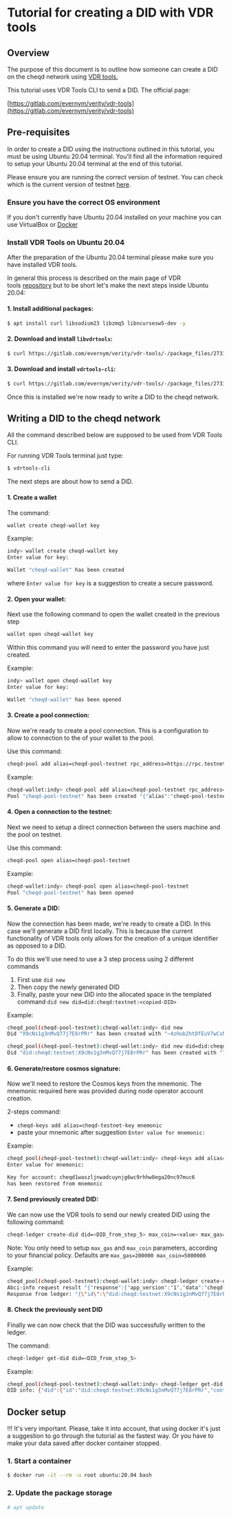 # Tutorial for creating a DID with VDR tools

## Overview

The purpose of this document is to outline how someone can create a DID on the cheqd network using [VDR tools.](https://gitlab.com/evernym/verity/vdr-tools)

This tutorial uses VDR Tools CLI to send a DID. The official page:

[https://gitlab.com/evernym/verity/vdr-tools](https://gitlab.com/evernym/verity/vdr-tools)


## Pre-requisites

In order to create a DID using the instructions outlined in this tutorial, you must be using Ubuntu 20.04 terminal. You'll find all the information required to setup your Ubuntu 20.04 terminal at the end of this tutorial.

Please ensure you are running the correct version of testnet. You can check which is the current version of testnet [here](https://rpc.testnet.cheqd.network/abci_info?).

### Ensure you have the correct OS environment

If you don't currently have Ubuntu 20.04 installed on your machine you can use VirtualBox or [Docker](#docker-setup)

### Install VDR Tools on Ubuntu 20.04

After the preparation of the Ubuntu 20.04 terminal please make sure you have installed VDR tools.

In general this process is described on the main page of VDR tools [repository](https://gitlab.com/evernym/verity/vdr-tools#installing) but to be short let's make the next steps inside Ubuntu 20.04:

#### 1\. Install additional packages:

```bash
$ apt install curl libsodium23 libzmq5 libncursesw5-dev -y
```

#### 2\. Download and install `libvdrtools`:

```bash
$ curl https://gitlab.com/evernym/verity/vdr-tools/-/package_files/27311917/download --output libvdrtools_0.8.4-focal_amd64.deb && dpkg -i libvdrtools_0.8.4-focal_amd64.deb
```

#### 3\. Download and install `vdrtools-cli`:

```bash
$ curl https://gitlab.com/evernym/verity/vdr-tools/-/package_files/27311922/download --output vdrtools-cli_0.8.4-focal_amd64.deb && dpkg -i vdrtools-cli_0.8.4-focal_amd64.deb
```

Once this is installed we're now ready to write a DID to the cheqd network.

## Writing a DID to the cheqd network

All the command described below are supposed to be used from VDR Tools CLI.

For running VDR Tools terminal just type:

```bash
$ vdrtools-cli
```

The next steps are about how to send a DID.

#### 1\. Create a wallet

The command:

```bash
wallet create cheqd-wallet key 
```

Example:

```bash
indy> wallet create cheqd-wallet key
Enter value for key:

Wallet "cheqd-wallet" has been created
```

where `Enter value for key` is a suggestion to create a secure password.

#### 2\. Open your wallet: 

Next use the following command to open the wallet created in the previous step

```bash
wallet open cheqd-wallet key
```

Within this command you will need to enter the password you have just created.

Example:

```bash
indy> wallet open cheqd-wallet key
Enter value for key:

Wallet "cheqd-wallet" has been opened
```

#### 3\. Create a pool connection: 

Now we're ready to create a pool connection. This is a configuration to allow to connection to the of your wallet to the pool.

Use this command:

```bash
cheqd-pool add alias=cheqd-pool-testnet rpc_address=https://rpc.testnet.cheqd.network/ chain_id=cheqd-testnet-4
```

Example:

```bash
cheqd-wallet:indy> cheqd-pool add alias=cheqd-pool-testnet rpc_address=https://rpc.testnet.cheqd.network/ chain_id=cheqd-testnet-4
Pool "cheqd-pool-testnet" has been created "{"alias":"cheqd-pool-testnet","rpc_address":"https://rpc.testnet.cheqd.network/","chain_id":"cheqd-testnet-4"}"
```

#### 4\. Open a connection to the testnet: 

Next we need to setup a direct connection between the users machine and the pool on testnet.

Use this command:

```bash
cheqd-pool open alias=cheqd-pool-testnet
```

Example:

```bash
cheqd-wallet:indy> cheqd-pool open alias=cheqd-pool-testnet
Pool "cheqd-pool-testnet" has been opened
```

#### 5\. Generate a DID:

Now the connection has been made, we're ready to create a DID. In this case we'll generate a DID first locally. This is because the current functionality of VDR tools only allows for the creation of a unique identifier as opposed to a DID.

To do this we'll use need to use a 3 step process using 2 different commands

1.  First use `did new`
2.  Then copy the newly generated DID
3.  Finally, paste your new DID into the allocated space in the templated command `did new did=did:cheqd:testnet:<copied-DID>`

Example:

```bash
cheqd_pool(cheqd-pool-testnet):cheqd-wallet:indy> did new
Did "X9cNs1g3nMvQ77j7E8rPRr" has been created with "~4zHub2htDfEuV7wCsNcEgg" verkey

cheqd_pool(cheqd-pool-testnet):cheqd-wallet:indy> did new did=did:cheqd:testnet:X9cNs1g3nMvQ77j7E8rPRr
Did "did:cheqd:testnet:X9cNs1g3nMvQ77j7E8rPRr" has been created with "7db7n4CNBbYFRcYEjoacMzSbVEqF2ToSovtvzBoovH5B" verkey
```

#### 6\. Generate/restore cosmos signature:

Now we'll need to restore the Cosmos keys from the mnemonic. The mnemonic required here was provided during node operator account creation.

2-steps command:

*   `cheqd-keys add alias=cheqd-testnet-key mnemonic`
*   paste your mnemonic after suggestion `Enter value for mnemonic:`

Example:

```bash
cheqd_pool(cheqd-pool-testnet):cheqd-wallet:indy> cheqd-keys add alias=cheqd-testnet-key mnemonic
Enter value for mnemonic:

Key for account: cheqd1waszljnwadcuynjg6wc9rhhw8ega20nc97muc6
has been restored from mnemonic
```

#### 7\. Send previously created DID: 

We can now use the VDR tools to send our newly created DID using the following command:

```bash
cheqd-ledger create-did did=<DID_from_step_5> max_coin=<value> max_gas=<value> denom=ncheq memo=memo key_alias=cheqd-testnet-key
```

Note: You only need to setup `max_gas` and `max_coin` parameters, according to your financial policy. Defaults are `max_gas=200000 max_coin=5000000`

Example:

```bash
cheqd_pool(cheqd-pool-testnet):cheqd-wallet:indy> cheqd-ledger create-did did=did:cheqd:testnet:X9cNs1g3nMvQ77j7E8rPRr denom=ncheq memo=memo key_alias=cheqd-testnet-key max_gas=200000 max_coin=5000000
Abci-info request result "{"response":{"app_version":"1","data":"cheqd-node","last_block_app_hash":[74,43,67,81,106,98,53,116,108,84,99,43,107,97,52,119,43,49,103,83,82,73,89,69,114,85,55,105,77,48,70,53,109,79,120,69,66,69,104,119,109,109,107,61],"last_block_height":"495420","version":"0.4.0"}}"
Response from ledger: "{\"id\":\"did:cheqd:testnet:X9cNs1g3nMvQ77j7E8rPRr\"}"
```

#### 8\. Check the previously sent DID

Finally we can now check that the DID was successfully written to the ledger.

The command:

```bash
cheqd-ledger get-did did=<DID_from_step_5>
```

Example:

```bash
cheqd_pool(cheqd-pool-testnet):cheqd-wallet:indy> cheqd-ledger get-did did=did:cheqd:testnet:X9cNs1g3nMvQ77j7E8rPRr
DID info: {"did":{"id":"did:cheqd:testnet:X9cNs1g3nMvQ77j7E8rPRr","controller":["did:cheqd:testnet:X9cNs1g3nMvQ77j7E8rPRr"],"verification_method":[{"id":"did:cheqd:testnet:X9cNs1g3nMvQ77j7E8rPRr#verkey","type":"Ed25519VerificationKey2020","controller":"did:cheqd:testnet:X9cNs1g3nMvQ77j7E8rPRr","public_key_multibase":"z7db7n4CNBbYFRcYEjoacMzSbVEqF2ToSovtvzBoovH5B"}],"authentication":["did:cheqd:testnet:X9cNs1g3nMvQ77j7E8rPRr#verkey"]},"metadata":{"created":"2022-02-21 14:06:50.162709363 +0000 UTC","updated":"2022-02-21 14:06:50.162709363 +0000 UTC","deactivated":false,"version_id":"Gf0tfbMUpHHR+z8j7KdXLInlAi4T51F6qgzxUyi9h+M="}}
```

## Docker setup

!!! It's very important. Please, take it into account, that using docker it's just a suggestion to go through the tutorial as the fastest way. Or you have to make your data saved after docker container stopped.

### 1\. Start a container

```bash
$ docker run -it --rm -u root ubuntu:20.04 bash
```

### 2\. Update the package storage

```bash
# apt update
```

